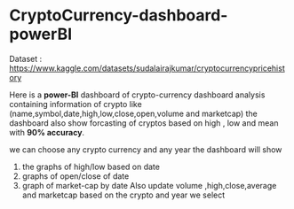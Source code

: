 # CryptoCurrency-dashboard-powerBI

Dataset : https://www.kaggle.com/datasets/sudalairajkumar/cryptocurrencypricehistory

Here is a **power-BI** dashboard of crypto-currency dashboard analysis containing information of crypto like (name,symbol,date,high,low,close,open,volume and marketcap)
the dashboard also show forcasting of cryptos based on high , low and mean with **90% accuracy**.

we can choose any crypto currency and any year the dashboard will show 
1) the graphs of high/low based on date
2) graphs of open/close of date 
3) graph of market-cap by date
Also update volume ,high,close,average and marketcap based on the crypto and year we select 
